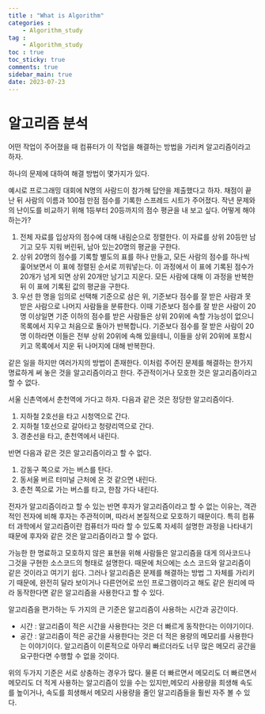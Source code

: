 ```yaml
---
title : "What is Algorithm"
categories :
    - Algorithm_study
tag :
    - Algorithm_study
toc : true
toc_sticky: true
comments: true
sidebar_main: true
date: 2023-07-23
---
```


# 알고리즘 분석

어떤 작업이 주어졌을 때 컴퓨터가 이 작업을 해결하는 방법을 가리켜 알고리즘이라고 하자.

하나의 문제에 대하여 해결 방법이 몇가지가 있다.

예시로 프로그래밍 대회에 N명의 사람드이 참가해 답안을 제출했다고 하자. 채점이 끝난 뒤 사람의 이름과 100점 만점 점수를 기록한 스프레드 시트가 주어졌다. 작년 문제와의 난이도를 비교하기 위해 1등부터 20등까지의 점수 평균을 내 보고 싶다. 어떻게 해야하는가?

1. 전체 자료를 입상자의 점수에 대해 내림순으로 정렬한다. 이 자료를 상위 20등만 남기고 모두 지워 버린뒤, 남아 있는20명의 평균을 구한다.
2. 상위 20명의 점수를 기록할 별도의 표를 하나 만들고, 모든 사람의 점수를 하나씩 훑어보면서 이 표에 정렬된 순서로 끼워넣는다. 이 과정에서 이 표에 기록된 점수가 20개가 넘게 되면 상위 20개만 남기고 지운다. 모든 사람에 대해 이 과정을 반복한 뒤 이 표에 기록된 값의 평균을 구한다.
3. 우선 한 명을 임의로 선택해 기준으로 삼은 위, 기준보다 점수를 잘 받은 사람과 못 받은 사람으로 나머지 사람들을 분류한다. 이때 기준보다 점수를 잘 받은 사람이 20명 이상일면 기준 이하의 점수를 받은 사람들은 상위 20위에 속할 가능성이 없으니 목록에서 지우고 처음으로 돌아가 반복합니다. 기준보다 점수를 잘 받은 사람이 20명 이하라면 이들은 전부 상위 20위에 속해 있을테니, 이들을 상위 20위에 포함시키고 목록에서 지운 뒤 나머지에 대해 반복한다.

같은 일을 하지만 여러가지의 방법이 존재한다. 이처럼 주어진 문제를 해결하는 한가지 명료하게 써 놓은 것을 알고리즘이라고 한다. 주관적이거나 모호한 것은 알고리즘이라고 할 수 없다.

서울 신촌역에서 춘천역에 가다고 하자. 다음과 같은 것은 정당한 알고리즘이다.

1. 지하철 2호선을 타고 시청역으로 간다.
2. 지하철 1호선으로 갈아타고 청량리역으로 간다.
3. 경춘선을 타고, 춘천역에서 내린다.

반면 다음과 같은 것은 알고리즘이라고 할 수 없다.

1. 강동구 쪽으로 가는 버스를 탄다.
2. 동서울 버르 터미널 근처에 온 것 같으면 내린다.
3. 춘천 쪽으로 가는 버스를 타고, 한참 가다 내린다.

전자가 알고리즘이라고 할 수 있는 반면 후자가 알고리즘이라고 할 수 없는 이유는, 객관적인 전자에 비해 후자는 주관적이며, 따라서 본질적으로 모호하기 때문이다. 특히 컴퓨터 과학에서 알고리즘이란 컴퓨터가 따라 할 수 있도록 자세히 설명한 과정을 나타내기 때문에 후자와 같은 것은 알고리즘이라고 할 수 없다.

가능한 한 명료하고 모호하지 않은 표현을 위해 사람들은 알고리즘을 대게 의사코드나 그것을 구현한 소스코드의 형태로 설명한다. 때문에 처으에는 소스 코드와 알고리즘이 같은 것이라고 여기기 쉽다. 그러나 알고리즘은 문제를 해결하는 방법 그 자체를 가리키기 때문에, 완전히 달라 보이거나 다른언어로 쓰인 프로그램이라고 해도 같은 원리에 따라 동작한다면 같은 알고리즘을 사용한다고 할 수 있다.

알고리즘을 편가하는 두 가지의 큰 기준은 알고리즘이 사용하는 시간과 공간이다.

- 시간 : 알고리즘이 적은 시간을 사용한다는 것은 더 빠르게 동작한다는 이야기이다.
- 공간 : 알고리즘이 적은 공간을 사용한다는 것은 더 적은 용량의 메모리를 사용한다는 이야기이다. 알고리즘이 이론적으로 아무리 빠르더라도 너무 많은 메모리 공간을 요구한다면 수행할 수 없을 것이다.

위의 두가지 기준은 서로 상충하는 경우가 많다. 물론 더 빠르면서 메모리도 더 빠르면서 메모리도 더 적게 사용하는 알고리즘이 있을 수는 있지만,메모리 사용량을 희생해 속도를 높이거나, 속도를 희생해서 메모리 사용량을 줄인 알고리즘들을 훨씬 자주 볼 수 있다.